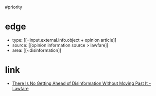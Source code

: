 #priority 

# edge
- type: [[=input.external.info.object + opinion article]] 
- source: [[opinion information source > lawfare]]
- area: [[~disinformation]]

# link
- [There Is No Getting Ahead of Disinformation Without Moving Past It - Lawfare](https://www.lawfareblog.com/there-no-getting-ahead-disinformation-without-moving-past-it)
